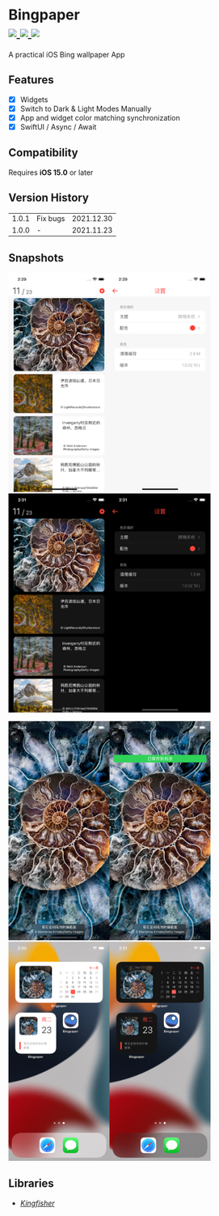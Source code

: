 <h1>
Bingpaper</br>
<a href="https://github.com/ZzzM/Bingpaper/tags">
  <img src="https://img.shields.io/github/v/tag/ZzzM/Bingpaper">
</a>
<a href="https://raw.githubusercontent.com/ZzzM/Bingpaper/master/LICENSE">
  <img src="https://img.shields.io/github/license/ZzzM/Bingpaper">
</a>
<a href="https://zzzm.github.io/2022/01/17/bingpaper/">
  <img src="https://img.shields.io/badge/docs-%E4%B8%AD%E6%96%87-red">
</a>
</h1>

A practical iOS Bing wallpaper App 

## Features
- [x] Widgets
- [x] Switch to Dark & Light Modes Manually
- [x] App and widget color matching synchronization
- [x] SwiftUI / Async / Await

## Compatibility
Requires **iOS 15.0** or later


## Version History

|       |                  |            | 
| ----- | ---------------- | :--------: |
| 1.0.1 | Fix bugs   | 2021.12.30 |
| 1.0.0 | -                | 2021.11.23 |



## Snapshots

<img src="assets/l01.png" width="200px"><img src="assets/l02.png" width="200px"><img src="assets/d01.png" width="200px"><img src="assets/d02.png" width="200px">

<img src="assets/p01.png" width="200px"><img src="assets/p02.png" width="200px"><img src="assets/w01.png" width="200px"><img src="assets/w02.png" width="200px">

## Libraries

- [*Kingfisher*](https://github.com/onevcat/Kingfisher)
